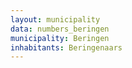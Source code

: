 ```yaml
---
layout: municipality
data: numbers_beringen
municipality: Beringen
inhabitants: Beringenaars
---
```

